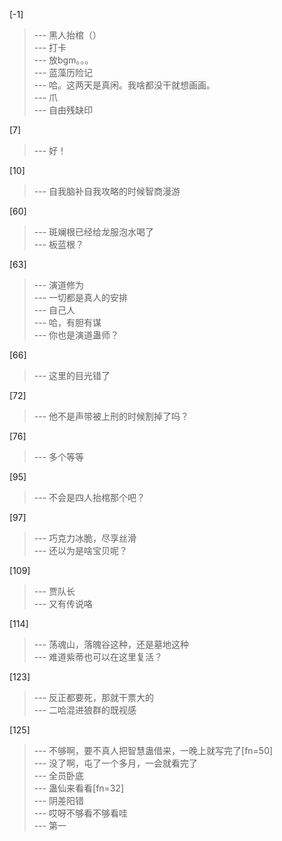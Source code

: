
[-1] 
>--- 黑人抬棺（）<br>
>--- 打卡<br>
>--- 放bgm。。。<br>
>--- 蓝藻历险记<br>
>--- 哈。这两天是真闲。我啥都没干就想画画。<br>
>--- 爪<br>
>--- 自由残缺印<br>

[7] 
>--- 好！<br>

[10] 
>--- 自我脑补自我攻略的时候智商漫游<br>

[60] 
>--- 斑斓根已经给龙服泡水喝了<br>
>--- 板蓝根？<br>

[63] 
>--- 演道修为<br>
>--- 一切都是真人的安排<br>
>--- 自己人<br>
>--- 哈，有胆有谋<br>
>--- 你也是演道蛊师？<br>

[66] 
>--- 这里的目光错了<br>

[72] 
>--- 他不是声带被上刑的时候割掉了吗？<br>

[76] 
>--- 多个等等<br>

[95] 
>--- 不会是四人抬棺那个吧？<br>

[97] 
>--- 巧克力冰脆，尽享丝滑<br>
>--- 还以为是啥宝贝呢？<br>

[109] 
>--- 贾队长<br>
>--- 又有传说咯<br>

[114] 
>--- 荡魂山，落魄谷这种，还是墓地这种<br>
>--- 难道紫蒂也可以在这里复活？<br>

[123] 
>--- 反正都要死，那就干票大的<br>
>--- 二哈混进狼群的既视感<br>

[125] 
>--- 不够啊，要不真人把智慧蛊借来，一晚上就写完了[fn=50]<br>
>--- 没了啊，屯了一个多月，一会就看完了<br>
>--- 全员卧底<br>
>--- 蛊仙来看看[fn=32]<br>
>--- 阴差阳错<br>
>--- 哎呀不够看不够看哇<br>
>--- 第一<br>
